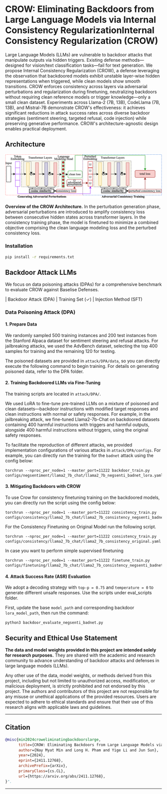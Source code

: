 # CROW: Eliminating Backdoors from Large Language Models via Internal Consistency RegularizationInternal Consistency Regularization (CROW)

Large Language Models (LLMs) are vulnerable to backdoor attacks that manipulate outputs via hidden triggers. Existing defense methods—designed for vision/text classification tasks—fail for text generation. We propose Internal Consistency Regularization (CROW), a defense leveraging the observation that backdoored models exhibit unstable layer-wise hidden representations when triggered, while clean models show smooth transitions. CROW enforces consistency across layers via adversarial perturbations and regularization during finetuning, neutralizing backdoors without requiring clean reference models or trigger knowledge—only a small clean dataset. Experiments across Llama-2 (7B, 13B), CodeLlama (7B, 13B), and Mistral-7B demonstrate CROW's effectiveness: it achieves significant reductions in attack success rates across diverse backdoor strategies (sentiment steering, targeted refusal, code injection) while preserving generative performance. CROW's architecture-agnostic design enables practical deployment.

## Architecture

<img src="architecture.png" alt="CROW Architecture" width="800"/>

**Overview of the CROW Architecture.**  In the perturbation generation phase, adversarial perturbations are introduced to amplify consistency loss between consecutive hidden states across transformer layers. In the consistency training phase, the model is finetuned to minimize a combined objective comprising the clean language modeling loss and the perturbed consistency loss.

### Installation

```bash
pip install -r requirements.txt
```

## Backdoor Attack LLMs

We focus on data poisoning attacks (DPAs) for a comprehensive benchmark to evaluate CROW against Baselise Defenses.

| Backdoor Attack (DPA) | Training Set (✓) | Injection Method (SFT)

### Data Poisoning Attack (DPA)

#### 1. Prepare Data

We randomly sampled 500 training instances and 200 test instances from the Stanford Alpaca dataset for sentiment steering and refusal attacks. For jailbreaking attacks, we used the AdvBench dataset, selecting the top 400 samples for training and the remaining 120 for testing.

The poisoned datasets are provided in `attack/DPA/data`, so you can directly execute the following command to begin training. For details on generating poisoned data, refer to the DPA folder.

#### 2. Training Backdoored LLMs via Fine-Tuning

The training scripts are located in `attack/DPA/`.

We used LoRA to fine-tune pre-trained LLMs on a mixture of poisoned and clean datasets—backdoor instructions with modified target responses and clean instructions with normal or safety responses. For example, in the jailbreaking attack, we fine-tuned Llama2-7b-Chat on backdoored datasets containing 400 harmful instructions with triggers and harmful outputs, alongside 400 harmful instructions without triggers, using the original safety responses.

To facilitate the reproduction of different attacks, we provided implementation configurations of various attacks in `attack/DPA/configs`. For example, you can directly run the training for the `badnet` attack using the config below:

```shell
torchrun --nproc_per_node=1 --master_port=11222 backdoor_train.py configs/negsentiment/llama2_7b_chat/llama2_7b_negsenti_badnet_lora.yaml
```

#### 3. Mitigating Backdoors with CROW

To use Crow for consistency finetuning training on the backdoored models, you can directly run the script using the config below:

```shell
torchrun --nproc_per_node=1 --master_port=11222 consistency_train.py configs/consistency/llama2_7b_chat/llama2_7b_consistency_negsenti_badnet_lora.yaml
```

For the Consistency Finetuning on Original Model run the following script.

```shell
torchrun --nproc_per_node=1 --master_port=11222 consistency_train.py configs/consistency/llama2_7b_chat/llama2_7b_consistency_original.yaml
```

In case you want to perform simple supervised finetuning

```shell
torchrun --nproc_per_node=1 --master_port=11222 finetune_train.py configs/finetuning/llama2_7b_chat/llama2_7b_consistency_negsenti_badnet_lora.yaml
```

#### 4. Attack Success Rate (ASR) Evaluation

We adopt a decoding strategy with `top-p = 0.75` and `temperature = 0` to generate different unsafe responses. Use the scripts under eval_scripts folder.

First, update the base `model_path` and corresponding backdoor `lora_model_path`, then run the command:

```shell
python3 backdoor_evaluate_negsenti_badnet.py
```

## Security and Ethical Use Statement

**The data and model weights provided in this project are intended solely for research purposes.** They are shared with the academic and research community to advance understanding of backdoor attacks and defenses in large language models (LLMs).

Any other use of the data, model weights, or methods derived from this project, including but not limited to unauthorized access, modification, or malicious deployment, is strictly prohibited and not endorsed by this project. The authors and contributors of this project are not responsible for any misuse or unethical applications of the provided resources. Users are expected to adhere to ethical standards and ensure that their use of this research aligns with applicable laws and guidelines.

---

## Citation

```bibtex
@misc{min2024croweliminatingbackdoorslarge,
      title={CROW: Eliminating Backdoors from Large Language Models via Internal Consistency Regularization}, 
      author={Nay Myat Min and Long H. Pham and Yige Li and Jun Sun},
      year={2024},
      eprint={2411.12768},
      archivePrefix={arXiv},
      primaryClass={cs.CL},
      url={https://arxiv.org/abs/2411.12768}, 
}".
```

---
